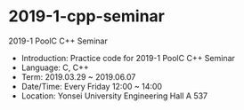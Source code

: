 # 2019-1-cpp-seminar
2019-1 PoolC C++ Seminar

- Introduction: Practice code for 2019-1 PoolC C++ Seminar
- Language: C, C++
- Term: 2019.03.29 ~ 2019.06.07
- Date/Time: Every Friday 12:00 ~ 14:00
- Location: Yonsei University Engineering Hall A 537
